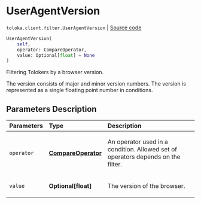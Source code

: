 # UserAgentVersion
`toloka.client.filter.UserAgentVersion` | [Source code](https://github.com/Toloka/toloka-kit/blob/v1.2.0.post1/src/client/filter.py#L708)

```python
UserAgentVersion(
    self,
    operator: CompareOperator,
    value: Optional[float] = None
)
```

Filtering Tolokers by a browser version.


The version consists of major and minor version numbers.
The version is represented as a single floating point number in conditions.

## Parameters Description

| Parameters | Type | Description |
| :----------| :----| :-----------|
`operator`|**[CompareOperator](toloka.client.primitives.operators.CompareOperator.md)**|<p>An operator used in a condition. Allowed set of operators depends on the filter.</p>
`value`|**Optional\[float\]**|<p>The version of the browser.</p>
